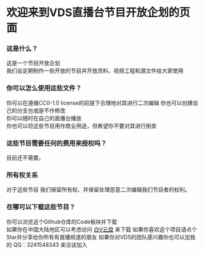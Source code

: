 # 欢迎来到VDS直播台节目开放企划的页面
### 这是什么？
这是一个节目开放企划<br>
我们会定期制作一些开放的节目并开放资料、视频工程和源文件给大家使用
### 你可以怎么使用这些文件？
你可以在遵循CC0-1.0 license的前提下合理地对其进行二次编辑 你也可以创建自己的分支也或是不作修改<br>
你可以随时在自己的直播台播放<br>
你也可以将这些节目用作商业用途，但希望你不要对其进行倒卖<br>
### 这些节目需要任何的费用来授权吗？
目前还不需要。
### 所有权关系
对于这些节目 我们保留所有权、并保留处理恶意二次编辑我们节目者的权利。
### 在哪可以下载这些节目？
你可以浏览这个Github仓库的Code板块并下载<br>
如果你在中国大陆地区可以考虑访问 [白V云盘](http://cloud.baivideo.site:5212/s/KqI9) 来下载
如果你喜欢这个项目请点个Star并分享给你所有有直播频道的朋友 如果你对VDS的团队感兴趣你也可以加我的 QQ：3241548343 来洽谈加入
